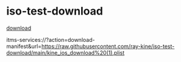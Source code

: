 # iso-test-download

[download](itms-services://?action=download-manifest&url=⁣https://raw.githubusercontent.com/ray-kine/iso-test-download/main/kine_ios_download%20(1).plist⁣ )


itms-services://?action=download-manifest&url=⁣https://raw.githubusercontent.com/ray-kine/iso-test-download/main/kine_ios_download%20(1).plist⁣ 
